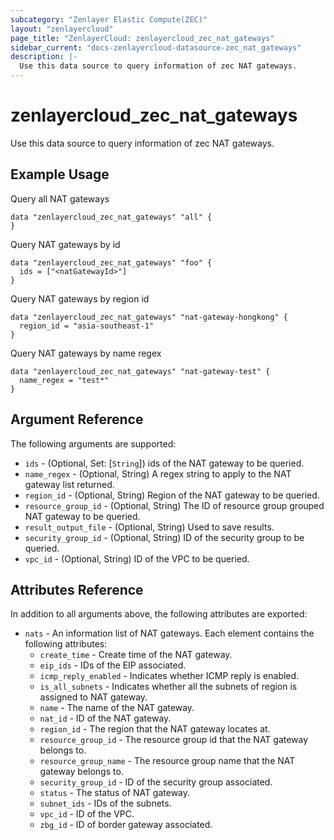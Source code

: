 ```yaml
---
subcategory: "Zenlayer Elastic Compute(ZEC)"
layout: "zenlayercloud"
page_title: "ZenlayerCloud: zenlayercloud_zec_nat_gateways"
sidebar_current: "docs-zenlayercloud-datasource-zec_nat_gateways"
description: |-
  Use this data source to query information of zec NAT gateways.
---
```


# zenlayercloud_zec_nat_gateways

Use this data source to query information of zec NAT gateways.

## Example Usage

Query all NAT gateways

```hcl
data "zenlayercloud_zec_nat_gateways" "all" {
}
```

Query NAT gateways by id

```hcl
data "zenlayercloud_zec_nat_gateways" "foo" {
  ids = ["<natGatewayId>"]
}
```

Query NAT gateways by region id

```hcl
data "zenlayercloud_zec_nat_gateways" "nat-gateway-hongkong" {
  region_id = "asia-southeast-1"
}
```

Query NAT gateways by name regex

```hcl
data "zenlayercloud_zec_nat_gateways" "nat-gateway-test" {
  name_regex = "test*"
}
```

## Argument Reference

The following arguments are supported:

* `ids` - (Optional, Set: [`String`]) ids of the NAT gateway to be queried.
* `name_regex` - (Optional, String) A regex string to apply to the NAT gateway list returned.
* `region_id` - (Optional, String) Region of the NAT gateway to be queried.
* `resource_group_id` - (Optional, String) The ID of resource group grouped NAT gateway to be queried.
* `result_output_file` - (Optional, String) Used to save results.
* `security_group_id` - (Optional, String) ID of the security group to be queried.
* `vpc_id` - (Optional, String) ID of the VPC to be queried.

## Attributes Reference

In addition to all arguments above, the following attributes are exported:

* `nats` - An information list of NAT gateways. Each element contains the following attributes:
   * `create_time` - Create time of the NAT gateway.
   * `eip_ids` - IDs of the EIP associated.
   * `icmp_reply_enabled` - Indicates whether ICMP reply is enabled.
   * `is_all_subnets` - Indicates whether all the subnets of region is assigned to NAT gateway.
   * `name` - The name of the NAT gateway.
   * `nat_id` - ID of the NAT gateway.
   * `region_id` - The region that the NAT gateway locates at.
   * `resource_group_id` - The resource group id that the NAT gateway belongs to.
   * `resource_group_name` - The resource group name that the NAT gateway belongs to.
   * `security_group_id` - ID of the security group associated.
   * `status` - The status of NAT gateway.
   * `subnet_ids` - IDs of the subnets.
   * `vpc_id` - ID of the VPC.
   * `zbg_id` - ID of border gateway associated.


